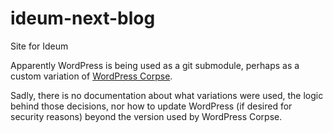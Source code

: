# ideum-next-blog
Site for Ideum

Apparently WordPress is being used as a git submodule, perhaps as a custom variation of <a href="https://github.com/ErikFontanel/Wordpress-Corpse#problems-commitingupdating-after-updating-wordpress">WordPress Corpse</a>.

Sadly, there is no documentation about what variations were used, the logic behind those decisions, nor how to update WordPress (if desired for security reasons) beyond the version used by WordPress Corpse.
